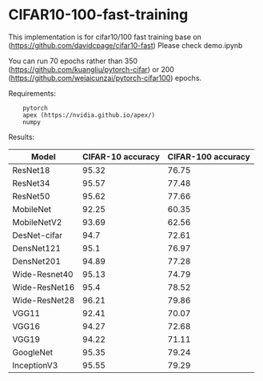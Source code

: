 # CIFAR10-100-fast-training

This implementation is for cifar10/100 fast training base on (https://github.com/davidcpage/cifar10-fast)
Please check demo.ipynb

You can run 70 epochs rather than 350 (https://github.com/kuangliu/pytorch-cifar) or 200 (https://github.com/weiaicunzai/pytorch-cifar100) epochs.

Requirements:

        pytorch
        apex (https://nvidia.github.io/apex/)
        numpy
        
Results:

| Model  | CIFAR-10 accuracy|CIFAR-100 accuracy|
| ------------- | ------------- |  ------------- | 
|ResNet18|95.32|76.75
|ResNet34|95.57|77.48
|ResNet50|95.62|77.66
|MobileNet|92.25|60.35
|MobileNetV2|93.69|62.56
|DesNet-cifar|94.7|72.61
|DensNet121|95.1|76.97
|DensNet201|94.89|77.28
|Wide-Resnet40|95.13|74.79
|Wide-ResNet16|95.4|78.52
|Wide-ResNet28|96.21|79.86
|VGG11|92.41|70.07
|VGG16|94.27|72.68
|VGG19|94.22|71.11
|GoogleNet|95.35|79.24
|InceptionV3|95.55|79.29


































